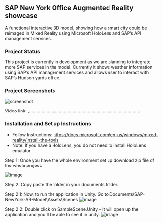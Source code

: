 ## SAP New York Office Augmented Reality showcase
A functional interactive 3D model, showing how a smart city could be reimaged in Mixed Reality using Microsoft HoloLens and SAP’s API management services. 

### Project Status
This project is currently in development as we are planning to integrate more SAP services in the model. Currently it shows weather information using SAP’s API management services and allows user to interact with SAP’s Hudson yards office.

### Project Screenshots
 
![screenshot](https://user-images.githubusercontent.com/24690198/44671229-f1e07900-a9f2-11e8-9db3-3be2e9553485.JPG)
 

Video link: ,……………………………………………………………………………..

### Installation and Set up Instructions

- Follow Instructions: https://docs.microsoft.com/en-us/windows/mixed-reality/install-the-tools
- Note: If you have a HoloLens, you do not need to install HoloLens emulator
 
Step 1: Once you have the whole environment set up download zip file of the whole project.

 ![image](https://user-images.githubusercontent.com/24690198/44673502-b4cbb500-a9f9-11e8-98d1-32543e8e2a35.png)

Step 2: Copy paste the folder in your documents folder.

   Step 2.1: Now, to run the application in Unity. Go to Documents\SAP-NewYork-AR-Model\Assets\Scenes
   ![image](https://user-images.githubusercontent.com/24690198/44673757-6539b900-a9fa-11e8-9c54-66d990fc4abc.png)
   
   Step 2.2: Double click on SampleScene.Unity
      - It will open up the application and you'll be able to see it in unity. 
      ![image](https://user-images.githubusercontent.com/24690198/44674203-d1b4b800-a9fa-11e8-8ecc-ab8a00086f84.png)
